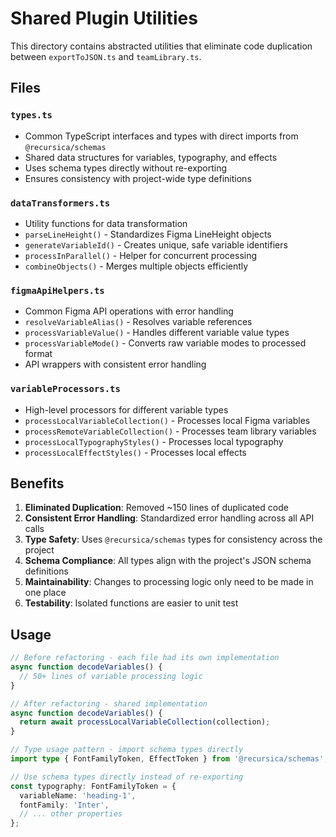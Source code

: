 # Shared Plugin Utilities

This directory contains abstracted utilities that eliminate code duplication between `exportToJSON.ts` and `teamLibrary.ts`.

## Files

### `types.ts`

- Common TypeScript interfaces and types with direct imports from `@recursica/schemas`
- Shared data structures for variables, typography, and effects
- Uses schema types directly without re-exporting
- Ensures consistency with project-wide type definitions

### `dataTransformers.ts`

- Utility functions for data transformation
- `parseLineHeight()` - Standardizes Figma LineHeight objects
- `generateVariableId()` - Creates unique, safe variable identifiers
- `processInParallel()` - Helper for concurrent processing
- `combineObjects()` - Merges multiple objects efficiently

### `figmaApiHelpers.ts`

- Common Figma API operations with error handling
- `resolveVariableAlias()` - Resolves variable references
- `processVariableValue()` - Handles different variable value types
- `processVariableMode()` - Converts raw variable modes to processed format
- API wrappers with consistent error handling

### `variableProcessors.ts`

- High-level processors for different variable types
- `processLocalVariableCollection()` - Processes local Figma variables
- `processRemoteVariableCollection()` - Processes team library variables
- `processLocalTypographyStyles()` - Processes local typography
- `processLocalEffectStyles()` - Processes local effects

## Benefits

1. **Eliminated Duplication**: Removed ~150 lines of duplicated code
2. **Consistent Error Handling**: Standardized error handling across all API calls
3. **Type Safety**: Uses `@recursica/schemas` types for consistency across the project
4. **Schema Compliance**: All types align with the project's JSON schema definitions
5. **Maintainability**: Changes to processing logic only need to be made in one place
6. **Testability**: Isolated functions are easier to unit test

## Usage

```typescript
// Before refactoring - each file had its own implementation
async function decodeVariables() {
  // 50+ lines of variable processing logic
}

// After refactoring - shared implementation
async function decodeVariables() {
  return await processLocalVariableCollection(collection);
}

// Type usage pattern - import schema types directly
import type { FontFamilyToken, EffectToken } from '@recursica/schemas';

// Use schema types directly instead of re-exporting
const typography: FontFamilyToken = {
  variableName: 'heading-1',
  fontFamily: 'Inter',
  // ... other properties
};
```
